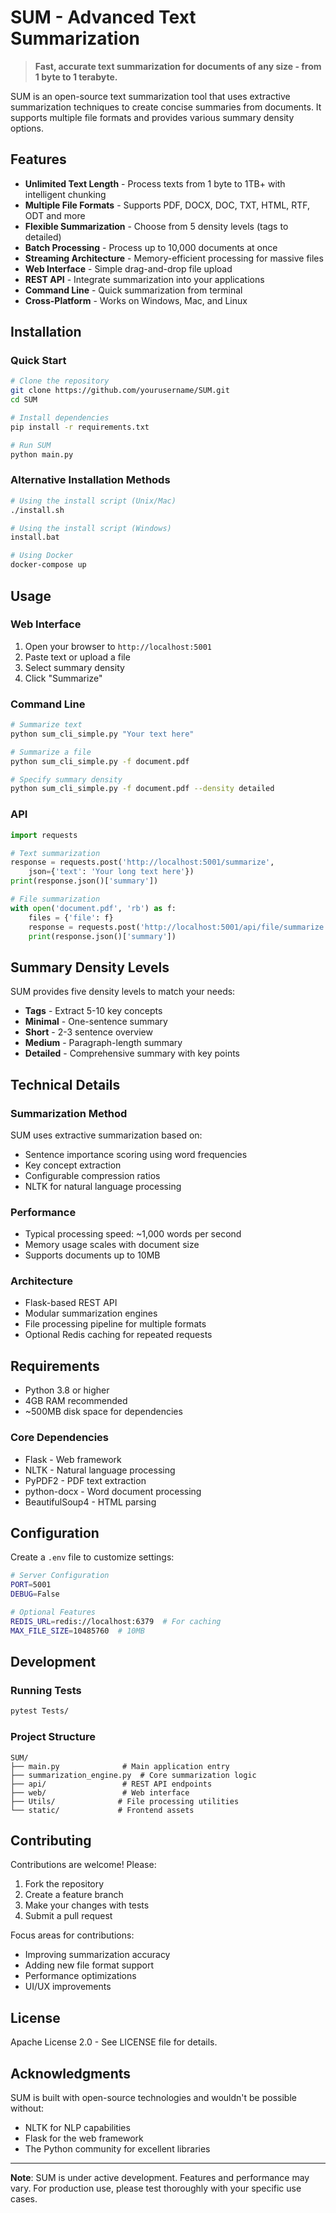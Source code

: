 # SUM - Advanced Text Summarization

> **Fast, accurate text summarization for documents of any size - from 1 byte to 1 terabyte.**

SUM is an open-source text summarization tool that uses extractive summarization techniques to create concise summaries from documents. It supports multiple file formats and provides various summary density options.

## Features

- **Unlimited Text Length** - Process texts from 1 byte to 1TB+ with intelligent chunking
- **Multiple File Formats** - Supports PDF, DOCX, DOC, TXT, HTML, RTF, ODT and more
- **Flexible Summarization** - Choose from 5 density levels (tags to detailed)
- **Batch Processing** - Process up to 10,000 documents at once
- **Streaming Architecture** - Memory-efficient processing for massive files
- **Web Interface** - Simple drag-and-drop file upload
- **REST API** - Integrate summarization into your applications
- **Command Line** - Quick summarization from terminal
- **Cross-Platform** - Works on Windows, Mac, and Linux

## Installation

### Quick Start

```bash
# Clone the repository
git clone https://github.com/yourusername/SUM.git
cd SUM

# Install dependencies
pip install -r requirements.txt

# Run SUM
python main.py
```

### Alternative Installation Methods

```bash
# Using the install script (Unix/Mac)
./install.sh

# Using the install script (Windows)
install.bat

# Using Docker
docker-compose up
```

## Usage

### Web Interface

1. Open your browser to `http://localhost:5001`
2. Paste text or upload a file
3. Select summary density
4. Click "Summarize"

### Command Line

```bash
# Summarize text
python sum_cli_simple.py "Your text here"

# Summarize a file
python sum_cli_simple.py -f document.pdf

# Specify summary density
python sum_cli_simple.py -f document.pdf --density detailed
```

### API

```python
import requests

# Text summarization
response = requests.post('http://localhost:5001/summarize', 
    json={'text': 'Your long text here'})
print(response.json()['summary'])

# File summarization
with open('document.pdf', 'rb') as f:
    files = {'file': f}
    response = requests.post('http://localhost:5001/api/file/summarize', files=files)
    print(response.json()['summary'])
```

## Summary Density Levels

SUM provides five density levels to match your needs:

- **Tags** - Extract 5-10 key concepts
- **Minimal** - One-sentence summary
- **Short** - 2-3 sentence overview
- **Medium** - Paragraph-length summary
- **Detailed** - Comprehensive summary with key points

## Technical Details

### Summarization Method

SUM uses extractive summarization based on:
- Sentence importance scoring using word frequencies
- Key concept extraction
- Configurable compression ratios
- NLTK for natural language processing

### Performance

- Typical processing speed: ~1,000 words per second
- Memory usage scales with document size
- Supports documents up to 10MB

### Architecture

- Flask-based REST API
- Modular summarization engines
- File processing pipeline for multiple formats
- Optional Redis caching for repeated requests

## Requirements

- Python 3.8 or higher
- 4GB RAM recommended
- ~500MB disk space for dependencies

### Core Dependencies

- Flask - Web framework
- NLTK - Natural language processing
- PyPDF2 - PDF text extraction
- python-docx - Word document processing
- BeautifulSoup4 - HTML parsing

## Configuration

Create a `.env` file to customize settings:

```bash
# Server Configuration
PORT=5001
DEBUG=False

# Optional Features
REDIS_URL=redis://localhost:6379  # For caching
MAX_FILE_SIZE=10485760  # 10MB
```

## Development

### Running Tests

```bash
pytest Tests/
```

### Project Structure

```
SUM/
├── main.py              # Main application entry
├── summarization_engine.py  # Core summarization logic
├── api/                 # REST API endpoints
├── web/                 # Web interface
├── Utils/              # File processing utilities
└── static/             # Frontend assets
```

## Contributing

Contributions are welcome! Please:
1. Fork the repository
2. Create a feature branch
3. Make your changes with tests
4. Submit a pull request

Focus areas for contributions:
- Improving summarization accuracy
- Adding new file format support
- Performance optimizations
- UI/UX improvements

## License

Apache License 2.0 - See LICENSE file for details.

## Acknowledgments

SUM is built with open-source technologies and wouldn't be possible without:
- NLTK for NLP capabilities
- Flask for the web framework
- The Python community for excellent libraries

---

**Note**: SUM is under active development. Features and performance may vary. For production use, please test thoroughly with your specific use cases.